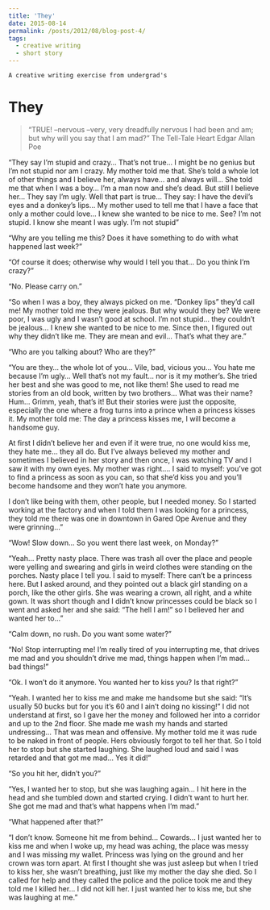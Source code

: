 ```yaml
---
title: 'They'
date: 2015-08-14
permalink: /posts/2012/08/blog-post-4/
tags:
  - creative writing
  - short story
---
```

`A creative writing exercise from undergrad's`

# They

>“TRUE! –nervous –very, very dreadfully nervous I had been and am; but why will you say that I am mad?”
>The Tell-Tale Heart
>Edgar Allan Poe

“They say I’m stupid and crazy… That’s not true… I might be no genius but I’m not stupid nor am I crazy. My mother told me that. She’s told a whole lot of other things and I believe her, always have… and always will… She told me that when I was a boy… I’m a man now and she’s dead. But still I believe her… They say I’m ugly. Well that part is true… They say: I have the devil’s eyes and a donkey’s lips… My mother used to tell me that I have a face that only a mother could love… I knew she wanted to be nice to me. See? I’m not stupid. I know she meant I was ugly. I’m not stupid”

“Why are you telling me this? Does it have something to do with what happened last week?”

“Of course it does; otherwise why would I tell you that… Do you think I’m crazy?”

“No. Please carry on.”

“So when I was a boy, they always picked on me. “Donkey lips” they’d call me! My mother told me they were jealous. But why would they be? We were poor, I was ugly and I wasn’t good at school. I’m not stupid… they couldn’t be jealous… I knew she wanted to be nice to me.  Since then, I figured out why they didn’t like me. They are mean and evil… That’s what they are.”

“Who are you talking about? Who are they?”

“You are they… the whole lot of you… Vile, bad, vicious you… You hate me because I’m ugly… Well that’s not my fault… nor is it my mother’s. She tried her best and she was good to me, not like them! She used to read me stories from an old book, written by two brothers… What was their name? Hum… Grimm, yeah, that’s it! But their stories were just the opposite, especially the one where a frog turns into a prince when a princess kisses it. My mother told me: The day a princess kisses me, I will become a handsome guy.

At first I didn’t believe her and even if it were true, no one would kiss me, they hate me… they all do. But I’ve always believed my mother and sometimes I believed in her story and then once, I was watching TV and I saw it with my own eyes. My mother was right…. I said to myself: you’ve got to find a princess as soon as you can, so that she’d kiss you and you’ll become handsome and they won’t hate you anymore.

I don’t like being with them, other people, but I needed money. So I started working at the factory and when I told them I was looking for a princess, they told me there was one in downtown in Gared Ope Avenue and they were grinning…”

“Wow! Slow down… So you went there last week, on Monday?”

“Yeah… Pretty nasty place. There was trash all over the place and people were yelling and swearing and girls in weird clothes were standing on the porches. Nasty place I tell you. I said to myself: There can’t be a princess here. But I asked around, and they pointed out a black girl standing on a porch, like the other girls. She was wearing a crown, all right, and a white gown. It was short though and I didn’t know princesses could be black so I went and asked her and she said: “The hell I am!” so I believed her and wanted her to…”

“Calm down, no rush. Do you want some water?”

“No! Stop interrupting me! I’m really tired of you interrupting me, that drives me mad and you shouldn’t drive me mad, things happen when I’m mad… bad things!”

“Ok. I won’t do it anymore. You wanted her to kiss you? Is that right?”

“Yeah. I wanted her to kiss me and make me handsome but she said: “It’s usually 50 bucks but for you it’s 60 and I ain’t doing no kissing!” I did not understand at first, so I gave her the money and followed her into a corridor and up to the 2nd floor. She made me wash my hands and started undressing… That was mean and offensive. My mother told me it was rude to be naked in front of people. Hers obviously forgot to tell her that. So I told her to stop but she started laughing. She laughed loud and said I was retarded and that got me mad… Yes it did!”

“So you hit her, didn’t you?”

“Yes, I wanted her to stop, but she was laughing again…  I hit here in the head and she tumbled down and started crying. I didn’t want to hurt her. She got me mad and that’s what happens when I’m mad.”

“What happened after that?”

“I don’t know. Someone hit me from behind… Cowards… I just wanted her to kiss me and when I woke up, my head was aching, the place was messy and I was missing my wallet. Princess was lying on the ground and her crown was torn apart. At first I thought she was just asleep but when I tried to kiss her, she wasn’t breathing, just like my mother the day she died. So I called for help and they called the police and the police took me and they told me I killed her… I did not kill her. I just wanted her to kiss me, but she was laughing at me.”
